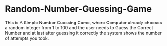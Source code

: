 # Random-Number-Guessing-Game
This is A Simple Number Guessing Game, where Computer already chooses a random integer from 1 to 100 and the user needs to Guess the Correct Number and at last after guessing it correctly the system shows the number of attempts you took.
